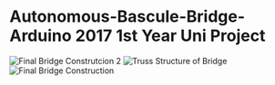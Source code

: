 # Autonomous-Bascule-Bridge-Arduino 2017 1st Year Uni Project


![Final Bridge Construtcion 2](https://user-images.githubusercontent.com/20295767/148148203-88236807-3b2a-4b64-a217-5faaeff208c8.jpg)
![Truss Structure of Bridge](https://user-images.githubusercontent.com/20295767/148148208-2128f4c2-29ec-46b2-84fb-5670cd083256.jpg)
![Final Bridge Construction](https://user-images.githubusercontent.com/20295767/148148213-4841654f-8615-4388-acbb-e8f7c764d5b0.jpg)
